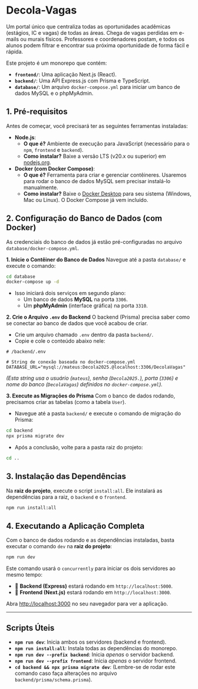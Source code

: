 # Decola-Vagas

Um portal único que centraliza todas as oportunidades acadêmicas (estágios, IC e vagas) de todas as áreas. Chega de vagas perdidas em e-mails ou murais físicos. Professores e coordenadores postam, e todos os alunos podem filtrar e encontrar sua próxima oportunidade de forma fácil e rápida.

Este projeto é um monorepo que contém:

  * **`frontend/`**: Uma aplicação Next.js (React).
  * **`backend/`**: Uma API Express.js com Prisma e TypeScript.
  * **`database/`**: Um arquivo `docker-compose.yml` para iniciar um banco de dados MySQL e o phpMyAdmin.

## 1\. Pré-requisitos

Antes de começar, você precisará ter as seguintes ferramentas instaladas:

  * **Node.js**:
      * **O que é?** Ambiente de execução para JavaScript (necessário para o `npm`, `frontend` e `backend`).
      * **Como instalar?** Baixe a versão LTS (v20.x ou superior) em [nodejs.org](https://nodejs.org/).
  * **Docker (com Docker Compose)**:
      * **O que é?** Ferramenta para criar e gerenciar contêineres. Usaremos para rodar o banco de dados MySQL sem precisar instalá-lo manualmente.
      * **Como instalar?** Baixe o [Docker Desktop](https://www.docker.com/products/docker-desktop/) para seu sistema (Windows, Mac ou Linux). O Docker Compose já vem incluído.

## 2\. Configuração do Banco de Dados (com Docker)

As credenciais do banco de dados já estão pré-configuradas no arquivo `database/docker-compose.yml`.

**1. Inicie o Contêiner do Banco de Dados**
Navegue até a pasta `database/` e execute o comando:

```bash
cd database
docker-compose up -d
```

  * Isso iniciará dois serviços em segundo plano:
      * Um banco de dados **MySQL** na porta `3306`.
      * Um **phpMyAdmin** (interface gráfica) na porta `3310`.

**2. Crie o Arquivo `.env` do Backend**
O backend (Prisma) precisa saber como se conectar ao banco de dados que você acabou de criar.

  * Crie um arquivo chamado `.env` dentro da pasta `backend/`.
  * Copie e cole o conteúdo abaixo nele:

<!-- end list -->

```env
# /backend/.env

# String de conexão baseada no docker-compose.yml
DATABASE_URL="mysql://mateus:Decola2025.@localhost:3306/DecolaVagas"
```

*(Esta string usa o usuário (`mateus`), senha (`Decola2025.`), porta (`3306`) e nome do banco (`DecolaVagas`) definidos no `docker-compose.yml`).*

**3. Execute as Migrações do Prisma**
Com o banco de dados rodando, precisamos criar as tabelas (como a tabela `User`).

  * Navegue até a pasta `backend/` e execute o comando de migração do Prisma:

<!-- end list -->

```bash
cd backend
npx prisma migrate dev
```

  * Após a conclusão, volte para a pasta raiz do projeto:

<!-- end list -->

```bash
cd ..
```

## 3\. Instalação das Dependências

Na **raiz do projeto**, execute o script `install:all`. Ele instalará as dependências para a raiz, o `backend` e o `frontend`.

```bash
npm run install:all
```

## 4\. Executando a Aplicação Completa

Com o banco de dados rodando e as dependências instaladas, basta executar o comando `dev` na **raiz do projeto**:

```bash
npm run dev
```

Este comando usará o `concurrently` para iniciar os dois servidores ao mesmo tempo:

  * 🚀 **Backend (Express)** estará rodando em `http://localhost:5000`.
  * 🚀 **Frontend (Next.js)** estará rodando em `http://localhost:3000`.

Abra [http://localhost:3000](https://www.google.com/search?q=http://localhost:3000) no seu navegador para ver a aplicação.

-----

## Scripts Úteis

  * **`npm run dev`**: Inicia ambos os servidores (backend e frontend).
  * **`npm run install:all`**: Instala todas as dependências do monorepo.
  * **`npm run dev --prefix backend`**: Inicia *apenas* o servidor backend.
  * **`npm run dev --prefix frontend`**: Inicia *apenas* o servidor frontend.
  * **`cd backend && npx prisma migrate dev`**: (Lembre-se de rodar este comando caso faça alterações no arquivo `backend/prisma/schema.prisma`).